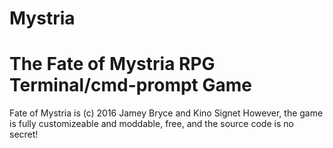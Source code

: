 # Mystria
The Fate of Mystria RPG Terminal/cmd-prompt Game
================================================
Fate of Mystria is (c) 2016 Jamey Bryce and Kino Signet
However, the game is fully customizeable and moddable, free, and the source code is no secret!
